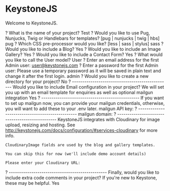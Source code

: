 # KeystoneJS 
Welcome to KeystoneJS.

? What is the name of your project? Test
? Would you like to use Pug, Nunjucks, Twig or Handlebars for templates? [pug | nunjucks | twig | hbs] pug
? Which CSS pre-processor would you like? [less | sass | stylus] sass
? Would you like to include a Blog? Yes
? Would you like to include an Image Gallery? Yes
? Would you like to include a Contact Form? Yes
? What would you like to call the User model? User
? Enter an email address for the first Admin user: user@keystonejs.com
? Enter a password for the first Admin user:
 Please use a temporary password as it will be saved in plain text and change it after the first login. admin
? Would you like to create a new directory for your project? No
? ------------------------------------------------
    Would you like to include Email configuration in your project?
    We will set you up with an email template for enquiries as well
    as optional mailgun integration Yes
? ------------------------------------------------
    If you want to set up mailgun now, you can provide
    your mailgun credentials, otherwise, you will
    want to add these to your .env later.
    mailgun API key:
? ------------------------------------------------
    mailgun domain:
? ------------------------------------------------
    KeystoneJS integrates with Cloudinary for image upload, resizing and
    hosting. See http://keystonejs.com/docs/configuration/#services-cloudinary for more info.

    CloudinaryImage fields are used by the blog and gallery templates.

    You can skip this for now (we'll include demo account details)

    Please enter your Cloudinary URL:
? ------------------------------------------------
    Finally, would you like to include extra code comments in
    your project? If you're new to Keystone, these may be helpful. Yes

